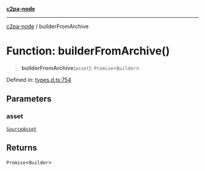 [**c2pa-node**](../README.md)

***

[c2pa-node](../README.md) / builderFromArchive

# Function: builderFromArchive()

> **builderFromArchive**(`asset`): `Promise`\<`Builder`\>

Defined in: [types.d.ts:754](https://github.com/contentauth/c2pa-node-v2/blob/5303c5fd1e9a72d23f327699b48a7620e901a41c/js-src/types.d.ts#L754)

## Parameters

### asset

[`SourceAsset`](../type-aliases/SourceAsset.md)

## Returns

`Promise`\<`Builder`\>
